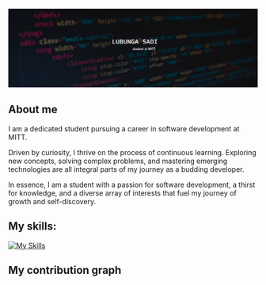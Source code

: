 

![Header](./assets/images/background.png)

## About me

I am a dedicated student pursuing a career in software development at MITT.

Driven by curiosity, I thrive on the process of continuous learning. Exploring new concepts, solving complex problems, and mastering emerging technologies are all integral parts of my journey as a budding developer.

In essence, I am a student with a passion for software development, a thirst for knowledge, and a diverse array of interests that fuel my journey of growth and self-discovery.

## My skills: 

[![My Skills](https://skillicons.dev/icons?i=js,html,css,git)](https://skillicons.dev)

## My contribution graph




